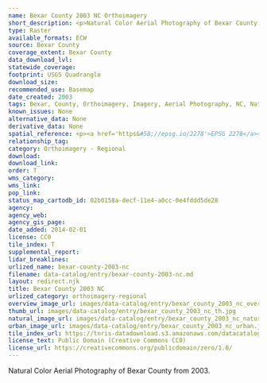 ```yaml
---
name: Bexar County 2003 NC Orthoimagery
short_description: <p>Natural Color Aerial Photography of Bexar County from 2003.</p>
type: Raster
available_formats: ECW
source: Bexar County
coverage_extent: Bexar County
data_download_lvl:
statewide_coverage:
footprint: USGS Quadrangle
download_size:
recommended_use: Basemap
date_created: 2003
tags: Bexar, County, Orthoimagery, Imagery, Aerial Photography, NC, Natural Color, San Antonio, Historical
known_issues: None
alternative_data: None
derivative_data: None
spatial_reference: <p><a href='https&#58;//epsg.io/2278'>EPSG 2278</a></p>
relationship_tag:
category: Orthoimagery - Regional
download:
download_link:
order: T
wms_category:
wms_link:
pop_link:
status_map_cartodb_id: 02b0158a-decf-11e4-a0cc-0e4fddd5de28
agency:
agency_web:
agency_gis_page:
date_added: 2014-02-01
license: CC0
tile_index: T
supplemental_report:
lidar_breaklines:
urlized_name: bexar-county-2003-nc
filename: data-catalog/entry/bexar-county-2003-nc.md
layout: redirect.njk
title: Bexar County 2003 NC
urlized_category: orthoimagery-regional
overview_image_url: images/data-catalog/entry/bexar_county_2003_nc_overview.jpg
thumb_url: images/data-catalog/entry/bexar_county_2003_nc_th.jpg
natural_image_url: images/data-catalog/entry/bexar_county_2003_nc_natural.jpg
urban_image_url: images/data-catalog/entry/bexar_county_2003_nc_urban.jpg
tile_index_url: https://tnris-datadownload.s3.amazonaws.com/datacatalog/tile_index/bexar_county_2003_nc_tileindex.zip
license_text: Public Domain (Creative Commons CC0)
license_url: https://creativecommons.org/publicdomain/zero/1.0/
---
```


Natural Color Aerial Photography of Bexar County from 2003.
